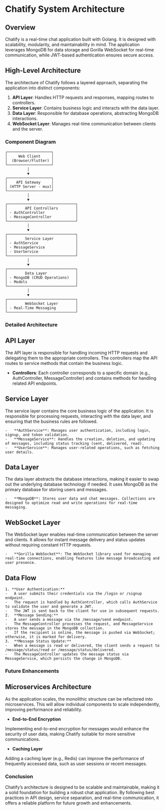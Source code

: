 # Chatify System Architecture

## Overview

Chatify is a real-time chat application built with Golang. It is designed with scalability, modularity, and maintainability in mind. The application leverages MongoDB for data storage and Gorilla WebSocket for real-time communication, while JWT-based authentication ensures secure access.

## High-Level Architecture

The architecture of Chatify follows a layered approach, separating the application into distinct components:

1. **API Layer**: Handles HTTP requests and responses, mapping routes to controllers.
2. **Service Layer**: Contains business logic and interacts with the data layer.
3. **Data Layer**: Responsible for database operations, abstracting MongoDB interactions.
4. **WebSocket Layer**: Manages real-time communication between clients and the server.

### Component Diagram

```plaintext
┌────────────────────┐
│     Web Client     │
│  (Browser/Flutter) │
└────────────────────┘
          │
          ▼
┌────────────────────┐
│    API Gateway     │
│ (HTTP Server - mux)│
└────────────────────┘
          │
          ▼
┌───────────────────────────────┐
│        API Controllers        │
│ - AuthController              │
│ - MessageController           │
└───────────────────────────────┘
          │
          ▼
┌───────────────────────────────┐
│        Service Layer          │
│ - AuthService                 │
│ - MessageService              │
│ - UserService                 │
└───────────────────────────────┘
          │
          ▼
┌───────────────────────────────┐
│        Data Layer             │
│ - MongoDB (CRUD Operations)   │
│ - Models                      │
└───────────────────────────────┘
          │
          ▼
┌───────────────────────────────┐
│        WebSocket Layer        │
│ - Real-Time Messaging         │
└───────────────────────────────┘
```

### Detailed Architecture

## API Layer

The API layer is responsible for handling incoming HTTP requests and delegating them to the appropriate controllers. The controllers map the API routes to service methods that contain the business logic.

- **Controllers**: Each controller corresponds to a specific domain (e.g., AuthController, MessageController) and contains methods for handling related API endpoints.

## Service Layer

The service layer contains the core business logic of the application. It is responsible for processing requests, interacting with the data layer, and ensuring that the business rules are followed.

	-	**AuthService**: Manages user authentication, including login, signup, and token validation.
	-	**MessageService**: Handles the creation, deletion, and updating of messages, including status tracking (sent, delivered, read).
	-	**UserService**: Manages user-related operations, such as fetching user details.

## Data Layer

The data layer abstracts the database interactions, making it easier to swap out the underlying database technology if needed. It uses MongoDB as the primary database for storing users and messages.

	-	**MongoDB**: Stores user data and chat messages. Collections are designed to optimize read and write operations for real-time messaging.

## WebSocket Layer

The WebSocket layer enables real-time communication between the server and clients. It allows for instant message delivery and status updates without requiring constant HTTP requests.

	-	**Gorilla WebSocket**: The WebSocket library used for managing real-time connections, enabling features like message broadcasting and user presence.

## Data Flow

	1. **User Authentication:**
	-	A user submits their credentials via the /login or /signup endpoint.
	-	The request is handled by AuthController, which calls AuthService to validate the user and generate a JWT.
	-	The JWT is sent back to the client for use in subsequent requests.
	2.	**Message Sending:**
	-	A user sends a message via the /message/send endpoint.
	-	The MessageController processes the request, and MessageService stores the message in the MongoDB collection.
	-	If the recipient is online, the message is pushed via WebSocket; otherwise, it is marked for delivery.
	3.	**Message Status Update:**
	-	When a message is read or delivered, the client sends a request to /message/status/read or /message/status/delivered.
	-	The MessageController updates the message status via MessageService, which persists the change in MongoDB.

### Future Enhancements

## Microservices Architecture

As the application scales, the monolithic structure can be refactored into microservices. This will allow individual components to scale independently, improving performance and reliability.

 - **End-to-End Encryption**

Implementing end-to-end encryption for messages would enhance the security of user data, making Chatify suitable for more sensitive communications.

- **Caching Layer**

Adding a caching layer (e.g., Redis) can improve the performance of frequently accessed data, such as user sessions or recent messages.

### Conclusion

Chatify’s architecture is designed to be scalable and maintainable, making it a solid foundation for building a robust chat application. By following best practices in API design, service separation, and real-time communication, it offers a reliable platform for future growth and enhancements.